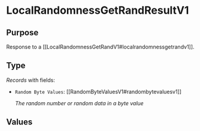 # LocalRandomnessGetRandResultV1

## Purpose

<!-- --8<-- [start:purpose] -->
Response to a [[LocalRandomnessGetRandV1#localrandomnessgetrandv1]].

<!-- --8<-- [end:purpose] -->

## Type

<!-- --8<-- [start:type] -->
<div class="type" markdown>


*Records* with fields:
- `Random Byte Values`: [[RandomByteValuesV1#randombytevaluesv1]]

  *The random number or random data in a byte value*

</div>
<!-- --8<-- [end:type] -->

## Values
